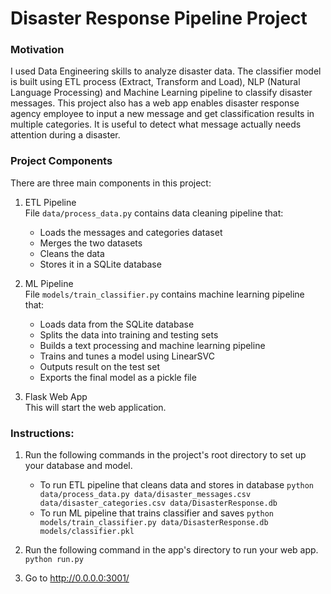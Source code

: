 # Disaster Response Pipeline Project



### Motivation
I  used Data Engineering skills to analyze disaster data. The classifier model is built using ETL process (Extract, Transform and Load), NLP (Natural Language Processing) and Machine Learning pipeline to classify disaster messages. This project also has a web app enables disaster response agency employee to input a new message and get classification results in multiple categories. It is useful to detect what message actually needs attention during a disaster.


### Project Components
There are three main components in this project:

1. ETL Pipeline <br/>
File `data/process_data.py` contains data cleaning pipeline that:
    - Loads the messages and categories dataset
    - Merges the two datasets
    - Cleans the data
    - Stores it in a SQLite database

2. ML Pipeline <br/>
File `models/train_classifier.py` contains machine learning pipeline that:

    - Loads data from the SQLite database
    - Splits the data into training and testing sets
    - Builds a text processing and machine learning pipeline
    - Trains and tunes a model using LinearSVC
    - Outputs result on the test set
    - Exports the final model as a pickle file

3. Flask Web App <br/>
    This will start the web application.
    
### Instructions:
1. Run the following commands in the project's root directory to set up your database and model.

    - To run ETL pipeline that cleans data and stores in database
        `python data/process_data.py data/disaster_messages.csv data/disaster_categories.csv data/DisasterResponse.db`
    - To run ML pipeline that trains classifier and saves
        `python models/train_classifier.py data/DisasterResponse.db models/classifier.pkl`

2. Run the following command in the app's directory to run your web app.
    `python run.py`

3. Go to http://0.0.0.0:3001/
